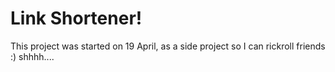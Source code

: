 # Link Shortener!
This project was started on 19 April, as a side project so I can rickroll friends :) shhhh....